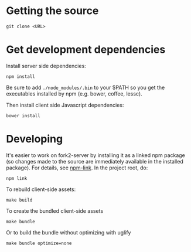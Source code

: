 # Getting the source

    git clone <URL>

# Get development dependencies

Install server side dependencies:

    npm install

Be sure to add `./node_modules/.bin` to your $PATH so you get the executables installed by npm (e.g. bower, coffee, lessc).

Then install client side Javascript dependencies:

    bower install

# Developing

It's easier to work on fork2-server by installing it as a linked npm package (so changes made to the source are immediately available in the installed package). For details, see [npm-link](https://npmjs.org/doc/cli/npm-link.html). In the project root, do:

    npm link

To rebuild client-side assets:

    make build

To create the bundled client-side assets

    make bundle

Or to build the bundle without optimizing with uglify

    make bundle optimize=none
